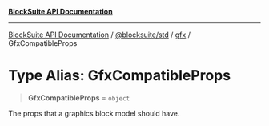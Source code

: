 [**BlockSuite API Documentation**](../../../../README.md)

***

[BlockSuite API Documentation](../../../../README.md) / [@blocksuite/std](../../README.md) / [gfx](../README.md) / GfxCompatibleProps

# Type Alias: GfxCompatibleProps

> **GfxCompatibleProps** = `object`

The props that a graphics block model should have.
